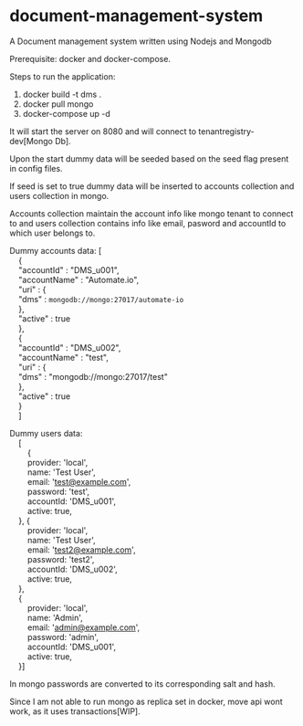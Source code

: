# document-management-system
A Document management system written using Nodejs and Mongodb  

Prerequisite: docker and docker-compose.  

Steps to run the application:  
1) docker build -t dms .  
2) docker pull mongo  
3) docker-compose up -d  

It will start the server on 8080 and will connect to tenantregistry-dev[Mongo Db].  

Upon the start dummy data will be seeded based on the seed flag present in config files.  

If seed is set to true dummy data will be inserted to accounts collection and users collection in mongo.  

Accounts collection maintain the account info like mongo tenant to connect to and users collection contains info like email, pasword and accountId to which user belongs to.  

Dummy accounts data: [  
      &nbsp;&nbsp;&nbsp;&nbsp;{  
        &nbsp;&nbsp;&nbsp;&nbsp;"accountId" : "DMS_u001",  
        &nbsp;&nbsp;&nbsp;&nbsp;"accountName" : "Automate.io",  
        &nbsp;&nbsp;&nbsp;&nbsp;"uri" : {  
          &nbsp;&nbsp;&nbsp;&nbsp;"dms" : `mongodb://mongo:27017/automate-io`  
        &nbsp;&nbsp;&nbsp;&nbsp;},  
        &nbsp;&nbsp;&nbsp;&nbsp;"active" : true  
      &nbsp;&nbsp;&nbsp;&nbsp;},  
      &nbsp;&nbsp;&nbsp;&nbsp;{  
        &nbsp;&nbsp;&nbsp;&nbsp;"accountId" : "DMS_u002",  
        &nbsp;&nbsp;&nbsp;&nbsp;"accountName" : "test",  
        &nbsp;&nbsp;&nbsp;&nbsp;"uri" : {  
          &nbsp;&nbsp;&nbsp;&nbsp;"dms" : "mongodb://mongo:27017/test"  
        &nbsp;&nbsp;&nbsp;&nbsp;},  
        &nbsp;&nbsp;&nbsp;&nbsp;"active" : true  
      &nbsp;&nbsp;&nbsp;&nbsp;}  
    &nbsp;&nbsp;&nbsp;&nbsp;]  
  
Dummy users data:  
&nbsp;&nbsp;&nbsp;&nbsp;[  
      &nbsp;&nbsp;&nbsp;&nbsp;&nbsp;&nbsp;&nbsp;&nbsp;{  
        &nbsp;&nbsp;&nbsp;&nbsp;&nbsp;&nbsp;&nbsp;&nbsp;provider: 'local',  
        &nbsp;&nbsp;&nbsp;&nbsp;&nbsp;&nbsp;&nbsp;&nbsp;name: 'Test User',  
        &nbsp;&nbsp;&nbsp;&nbsp;&nbsp;&nbsp;&nbsp;&nbsp;email: 'test@example.com',  
        &nbsp;&nbsp;&nbsp;&nbsp;&nbsp;&nbsp;&nbsp;&nbsp;password: 'test',  
        &nbsp;&nbsp;&nbsp;&nbsp;&nbsp;&nbsp;&nbsp;&nbsp;accountId: 'DMS_u001',  
        &nbsp;&nbsp;&nbsp;&nbsp;&nbsp;&nbsp;&nbsp;&nbsp;active: true,  
      &nbsp;&nbsp;&nbsp;&nbsp;}, {  
        &nbsp;&nbsp;&nbsp;&nbsp;&nbsp;&nbsp;&nbsp;&nbsp;provider: 'local',  
        &nbsp;&nbsp;&nbsp;&nbsp;&nbsp;&nbsp;&nbsp;&nbsp;name: 'Test User',  
        &nbsp;&nbsp;&nbsp;&nbsp;&nbsp;&nbsp;&nbsp;&nbsp;email: 'test2@example.com',  
        &nbsp;&nbsp;&nbsp;&nbsp;&nbsp;&nbsp;&nbsp;&nbsp;password: 'test2',  
        &nbsp;&nbsp;&nbsp;&nbsp;&nbsp;&nbsp;&nbsp;&nbsp;accountId: 'DMS_u002',  
        &nbsp;&nbsp;&nbsp;&nbsp;&nbsp;&nbsp;&nbsp;&nbsp;active: true,  
      &nbsp;&nbsp;&nbsp;&nbsp;},  
      &nbsp;&nbsp;&nbsp;&nbsp;{  
        &nbsp;&nbsp;&nbsp;&nbsp;&nbsp;&nbsp;&nbsp;&nbsp;provider: 'local',  
        &nbsp;&nbsp;&nbsp;&nbsp;&nbsp;&nbsp;&nbsp;&nbsp;name: 'Admin',  
        &nbsp;&nbsp;&nbsp;&nbsp;&nbsp;&nbsp;&nbsp;&nbsp;email: 'admin@example.com',  
        &nbsp;&nbsp;&nbsp;&nbsp;&nbsp;&nbsp;&nbsp;&nbsp;password: 'admin',  
        &nbsp;&nbsp;&nbsp;&nbsp;&nbsp;&nbsp;&nbsp;&nbsp;accountId: 'DMS_u001',  
        &nbsp;&nbsp;&nbsp;&nbsp;&nbsp;&nbsp;&nbsp;&nbsp;active: true,  
&nbsp;&nbsp;&nbsp;&nbsp;}]  

In mongo passwords are converted to its corresponding salt and hash.  

Since I am not able to run mongo as replica set in docker, move api wont work, as it uses transactions[WIP].  


